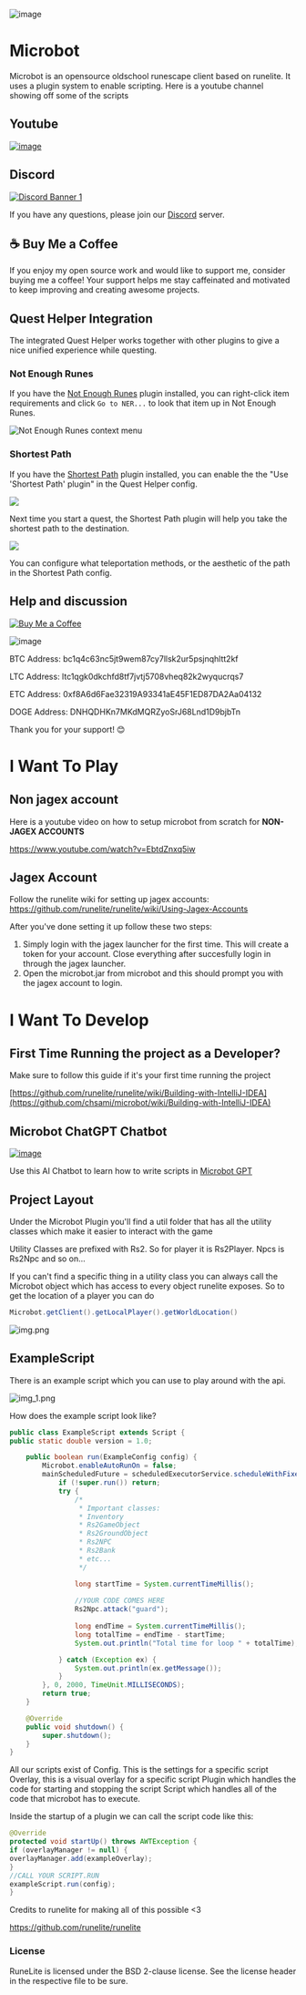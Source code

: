 ![image](https://github.com/user-attachments/assets/7c08e053-c84f-41f8-bc97-f55130100419)


# Microbot
Microbot is an opensource oldschool runescape client based on runelite. It uses a plugin system to enable scripting. Here is a youtube channel showing off some of the scripts

## Youtube

[![image](https://github.com/user-attachments/assets/f15ec853-9b92-474e-a269-9a984e8bb792)](https://www.youtube.com/channel/UCEj_7N5OPJkdDi0VTMOJOpw)

## Discord

[![Discord Banner 1](https://discord.com/api/guilds/1087718903985221642/widget.png?style=banner1)](https://discord.gg/zaGrfqFEWE)

 
If you have any questions, please join our [Discord](https://discord.gg/zaGrfqFEWE) server.


## ☕ Buy Me a Coffee

If you enjoy my open source work and would like to support me, consider buying me a coffee! Your support helps me stay caffeinated and motivated to keep improving and creating awesome projects.

## Quest Helper Integration

The integrated Quest Helper works together with other plugins to give a nice unified experience while questing.

### Not Enough Runes

If you have the [Not Enough Runes](https://runelite.net/plugin-hub/show/not-enough-runes) plugin installed, you can
right-click item requirements and click `Go to NER...` to look that item up in Not Enough Runes.

![Not Enough Runes context menu](./images/not-enough-runes-01.png)

### Shortest Path

If you have the [Shortest Path](https://runelite.net/plugin-hub/show/shortest-path) plugin installed, you can enable the
the "Use 'Shortest Path' plugin" in the Quest Helper config.

![](./images/shortest-path-01.png)

Next time you start a quest, the Shortest Path plugin will help you take the shortest path to the destination.

![](./images/shortest-path-02.png)

You can configure what teleportation methods, or the aesthetic of the path in the Shortest Path config.

## Help and discussion

[![Buy Me a Coffee](https://img.shields.io/badge/Buy%20Me%20a%20Coffee-donate-yellow)](https://www.paypal.com/paypalme/MicrobotBE?country.x=BE)


![image](https://github.com/user-attachments/assets/c510631d-5ecf-4968-a916-2942f9b754f8)


BTC Address: bc1q4c63nc5jt9wem87cy7llsk2ur5psjnqhltt2kf

LTC Address: ltc1qgk0dkchfd8tf7jvtj5708vheq82k2wyqucrqs7

ETC Address: 0xf8A6d6Fae32319A93341aE45F1ED87DA2Aa04132

DOGE Address: DNHQDHKn7MKdMQRZyoSrJ68Lnd1D9bjbTn


Thank you for your support! 😊

# I Want To Play

## Non jagex account

Here is a youtube video on how to setup microbot from scratch for **NON-JAGEX ACCOUNTS**

https://www.youtube.com/watch?v=EbtdZnxq5iw

## Jagex Account

Follow the runelite wiki for setting up jagex accounts: https://github.com/runelite/runelite/wiki/Using-Jagex-Accounts

After you've done setting it up follow these two steps:

1) Simply login with the jagex launcher for the first time. This will create a token for your account. Close everything after succesfully login in through the jagex launcher. 
2) Open the microbot.jar from microbot and this should prompt you with the jagex account to login.

# I Want To Develop

## First Time Running the project as a Developer?

Make sure to follow this guide if it's your first time running the project

[https://github.com/runelite/runelite/wiki/Building-with-IntelliJ-IDEA](https://github.com/chsami/microbot/wiki/Building-with-IntelliJ-IDEA)

## Microbot ChatGPT Chatbot

[![image](https://github.com/user-attachments/assets/92adb50f-1500-44c0-a069-ff976cccd317)](https://chatgpt.com/g/g-LM0fGeeXB-microbot-documentation)

Use this AI Chatbot to learn how to write scripts in [Microbot GPT](https://chatgpt.com/g/g-LM0fGeeXB-microbot-documentation)

## Project Layout

Under the Microbot Plugin you'll find a util folder that has all the utility classes which make it easier to interact with the game

Utility Classes are prefixed with Rs2. So for player it is Rs2Player. Npcs is Rs2Npc and so on...

If you can't find a specific thing in a utility class you can always call the Microbot object which has access to every object runelite exposes. So to get the location of a player you can do

```java 
Microbot.getClient().getLocalPlayer().getWorldLocation()
```

![img.png](img.png)

## ExampleScript

There is an example script which you can use to play around with the api.

![img_1.png](img_1.png)

How does the example script look like?

```java
public class ExampleScript extends Script {
public static double version = 1.0;

    public boolean run(ExampleConfig config) {
        Microbot.enableAutoRunOn = false;
        mainScheduledFuture = scheduledExecutorService.scheduleWithFixedDelay(() -> {
            if (!super.run()) return;
            try {
                /*
                 * Important classes:
                 * Inventory
                 * Rs2GameObject
                 * Rs2GroundObject
                 * Rs2NPC
                 * Rs2Bank
                 * etc...
                 */

                long startTime = System.currentTimeMillis();
                
                //YOUR CODE COMES HERE
                Rs2Npc.attack("guard");
                
                long endTime = System.currentTimeMillis();
                long totalTime = endTime - startTime;
                System.out.println("Total time for loop " + totalTime);

            } catch (Exception ex) {
                System.out.println(ex.getMessage());
            }
        }, 0, 2000, TimeUnit.MILLISECONDS);
        return true;
    }

    @Override
    public void shutdown() {
        super.shutdown();
    }
}
```

All our scripts exist of Config. This is the settings for a specific script
Overlay, this is a visual overlay for a specific script
Plugin which handles the code for starting and stopping the script
Script which handles all of the code that microbot has to execute.

Inside the startup of a plugin we can call the script code like this:

```java
@Override
protected void startUp() throws AWTException {
if (overlayManager != null) {
overlayManager.add(exampleOverlay);
}
//CALL YOUR SCRIPT.RUN
exampleScript.run(config);
}
```

Credits to runelite for making all of this possible <3

https://github.com/runelite/runelite

### License

RuneLite is licensed under the BSD 2-clause license. See the license header in the respective file to be sure.

